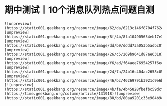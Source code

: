 # 期中测试丨10个消息队列热点问题自测

    ![unpreview](https://static001.geekbang.org/resource/image/62/da/6213c146f8704f7624206e3b0255f0da.png)![unpreview](https://static001.geekbang.org/resource/image/8f/4b/8fa104905654eb17e317c64138899e4b.png)![unpreview](https://static001.geekbang.org/resource/image/dd/b9/dddd73a053b5adbc0f5ddf26d73707b9.png)![unpreview](https://static001.geekbang.org/resource/image/26/c5/269b9641d87ae63187d7d9e994fd9ac5.png)![unpreview](https://static001.geekbang.org/resource/image/f6/ad/f64aee76954257f6eca29b543e2b94ad.png)![unpreview](https://static001.geekbang.org/resource/image/24/7a/24b16c404ac2658c05075a9e8050ee7a.png)![unpreview](https://static001.geekbang.org/resource/image/46/bc/46269791b3921c9e6be013adcbf054bc.png)[![unpreview](https://static001.geekbang.org/resource/image/4b/fa/4b45828fbefbc59dcfa3148b26f11ffa.png)](https://time.geekbang.org/column/article/131918)![unpreview](https://static001.geekbang.org/resource/image/80/bd/80aa9201c33e904b9c02f0044d7584bd.png)
    